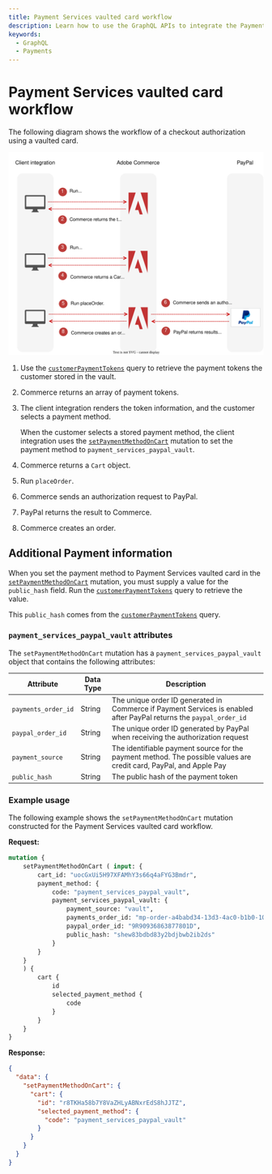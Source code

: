 ```yaml
---
title: Payment Services vaulted card workflow
description: Learn how to use the GraphQL APIs to integrate the Payment Services into a checkout process with a vaulted card.
keywords:
  - GraphQL
  - Payments
---
```


# Payment Services vaulted card workflow

The following diagram shows the workflow of a checkout authorization using a vaulted card.

![Payment Services Vault sequence diagram](../../../_images/graphql/payment-services-paypal-vaulted-card.svg)

1. Use the [`customerPaymentTokens`](../../schema/checkout/queries/customer-payment-tokens.md) query to retrieve the payment tokens the customer stored in the vault.

1. Commerce returns an array of payment tokens.

1. The client integration renders the token information, and the customer selects a payment method.

   When the customer selects a stored payment method, the client integration uses the [`setPaymentMethodOnCart`](../../schema/cart/mutations/set-payment-method.md) mutation to set the payment method to `payment_services_paypal_vault`.

1. Commerce returns a `Cart` object.

1. Run `placeOrder`.

1. Commerce sends an authorization request to PayPal.

1. PayPal returns the result to Commerce.

1. Commerce creates an order.

## Additional Payment information

When you set the payment method to Payment Services vaulted card in the [`setPaymentMethodOnCart`](../../schema/cart/mutations/set-payment-method.md) mutation, you must supply a value for the `public_hash` field. Run the [`customerPaymentTokens`](../../schema/checkout/queries/customer-payment-tokens.md) query to retrieve the value.

This `public_hash` comes from the [`customerPaymentTokens`](../../schema/checkout/queries/customer-payment-tokens.md) query.

### `payment_services_paypal_vault` attributes

The `setPaymentMethodOnCart` mutation has a `payment_services_paypal_vault` object that contains the following attributes:

Attribute |  Data Type | Description
--- | --- | ---
`payments_order_id` | String | The unique order ID generated in Commerce if Payment Services is enabled after PayPal returns the `paypal_order_id`
`paypal_order_id` | String | The unique order ID generated by PayPal when receiving the authorization request
`payment_source` | String | The identifiable payment source for the payment method. The possible values are credit card, PayPal, and Apple Pay
`public_hash` | String | The public hash of the payment token

### Example usage

The following example shows the `setPaymentMethodOnCart` mutation constructed for the Payment Services vaulted card workflow.

**Request:**

```graphql
mutation {
    setPaymentMethodOnCart ( input: {
        cart_id: "uocGxUi5H97XFAMhY3s66q4aFYG3Bmdr",
        payment_method: {
            code: "payment_services_paypal_vault",
            payment_services_paypal_vault: {
                payment_source: "vault",
                payments_order_id: "mp-order-a4babd34-13d3-4ac0-b1b0-109bb7be1574",
                paypal_order_id: "9R90936863877801D",
                public_hash: "shew83bdbd83y2bdjbwb2ib2ds"
            }
        }
    }
    ) {
        cart {
            id
            selected_payment_method {
                code
            }
        }
    }
}
```

**Response:**

```json
{
  "data": {
    "setPaymentMethodOnCart": {
      "cart": {
        "id": "r8TKHa58b7Y8VaZHLyABNxrEdS8hJJTZ",
        "selected_payment_method": {
          "code": "payment_services_paypal_vault"
        }
      }
    }
  }
}
```
